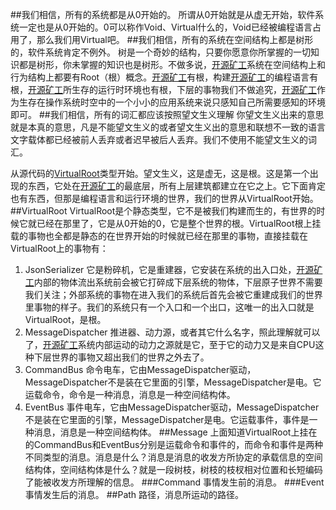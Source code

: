 ##我们相信，所有的系统都是从0开始的。
所谓从0开始就是从虚无开始，软件系统一定也是从0开始的。0可以称作Void、Virtual什么的，Void已经被编程语言占用了，那么我们用Virtual吧。
##我们相信，所有的系统在空间结构上都是树形的，软件系统肯定不例外。
树是一个奇妙的结构，只要你愿意你所掌握的一切知识都是树形，你未掌握的知识也是树形。不做多说，[开源矿工](https://github.com/ntminer/ntminer)系统在空间结构上和行为结构上都要有Root（根）概念。[开源矿工](https://github.com/ntminer/ntminer)有根，构建[开源矿工](https://github.com/ntminer/ntminer)的编程语言有根，[开源矿工](https://github.com/ntminer/ntminer)所生存的运行时环境也有根，下层的事物我们不做追究，[开源矿工](https://github.com/ntminer/ntminer)作为生存在操作系统时空中的一个小小的应用系统来说只感知自己所需要感知的环境即可。
##我们相信，所有的词汇都应该按照望文生义理解
你望文生义出来的意思就是本真的意思，凡是不能望文生义的或者望文生义出的意思和联想不一致的语言文字载体都已经被前人丢弃或者迟早被后人丢弃。我们不使用不能望文生义的词汇。

从源代码的[VirtualRoot](https://github.com/ntminer/ntminer/blob/master/src/NTMinerlib/VirtualRoot.cs)类型开始。望文生义，这是虚无，这是根。这是第一个出现的东西，它处在[开源矿工](https://github.com/ntminer/ntminer)的最底层，所有上层建筑都建立在它之上。它下面肯定也有东西，但那是编程语言和运行环境的世界，我们的世界从VirtualRoot开始。
##VirtualRoot
VirtualRoot是个静态类型，它不是被我们构建而生的，有世界的时候它就已经在那里了，它是从0开始的0，它是整个世界的根。VirtualRoot根上挂载的事物也全都是静态的在世界开始的时候就已经在那里的事物，直接挂载在VirtualRoot上的事物有：
1. JsonSerializer
它是粉碎机，它是重建器，它安装在系统的出入口处，[开源矿工](https://github.com/ntminer/ntminer)内部的物体流出系统前会被它打碎成下层系统的物体，下层原子世界不需要我们关注；外部系统的事物在进入我们的系统后首先会被它重建成我们的世界里事物的样子。我们的系统只有一个入口和一个出口，这唯一的出入口就是VirtualRoot，是根。
2. MessageDispatcher
推进器、动力源，或者其它什么名字，照此理解就可以了，[开源矿工](https://github.com/ntminer/ntminer)系统内部运动的动力之源就是它，至于它的动力又是来自CPU这种下层世界的事物又超出我们的世界之外去了。
3. CommandBus
命令电车，它由MessageDispatcher驱动，MessageDispatcher不是装在它里面的引擎，MessageDispatcher是电。它运载命令，命令是一种消息，消息是一种空间结构体。
4. EventBus
事件电车，它由MessageDispatcher驱动，MessageDispatcher不是装在它里面的引擎，MessageDispatcher是电。它运载事件，事件是一种消息，消息是一种空间结构体。
##Message
上面知道VirtualRoot上挂在的CommandBus和EventBus分别是运载命令和事件的，而命令和事件是两种不同类型的消息。消息是什么？消息是消息的收发方所协定的承载信息的空间结构体，空间结构体是什么？就是一段树枝，树枝的枝杈相对位置和长短编码了能被收发方所理解的信息。
###Command
事情发生前的消息。
###Event
事情发生后的消息。
##Path
路径，消息所运动的路径。